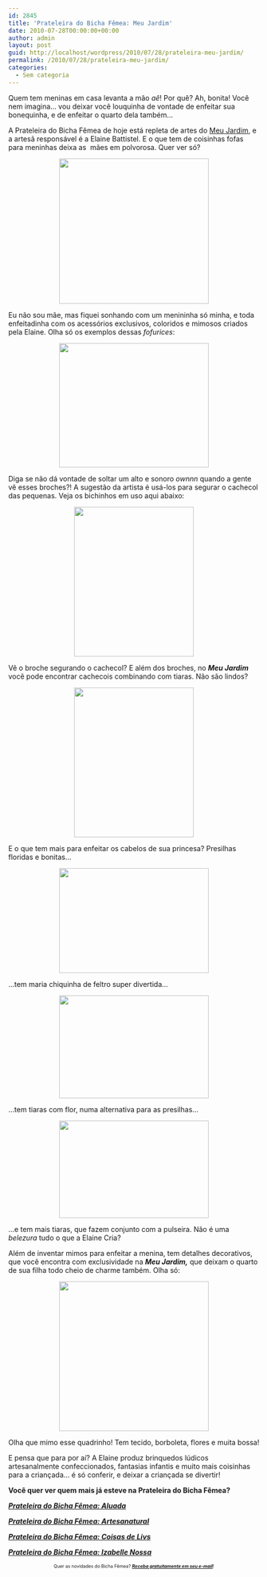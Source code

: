 ```yaml
---
id: 2845
title: 'Prateleira do Bicha Fêmea: Meu Jardim'
date: 2010-07-28T00:00:00+00:00
author: admin
layout: post
guid: http://localhost/wordpress/2010/07/28/prateleira-meu-jardim/
permalink: /2010/07/28/prateleira-meu-jardim/
categories:
  - Sem categoria
---
```

Quem tem meninas em casa levanta a mão _aê_! Por quê? Ah, bonita! Você nem imagina… vou deixar você louquinha de vontade de enfeitar sua bonequinha, e de enfeitar o quarto dela também…

A Prateleira do Bicha Fêmea de hoje está repleta de artes do <a href="http://lojameujardim.blogspot.com/" target="_blank">Meu Jardim</a>, e a artesã responsável é a Elaine Battistel. E o que tem de coisinhas fofas para meninhas deixa as  mães em polvorosa. Quer ver só?

<!--more-->

<p style="text-align: center;">
  <a href="http://www.trololodemulher.com.br/blog/wp-content/uploads/2010/07/logo-meu-jardim.jpg"><img class="size-medium wp-image-4883 aligncenter" title="logo meu jardim" src="http://www.trololodemulher.com.br/blog/wp-content/uploads/2010/07/logo-meu-jardim-300x291.jpg" alt="" width="300" height="291" /></a>
</p>

Eu não sou mãe, mas fiquei sonhando com um menininha só minha, e toda enfeitadinha com os acessórios exclusivos, coloridos e mimosos criados pela Elaine. Olha só os exemplos dessas _fofurices_:

<p style="text-align: center;">
  <a href="http://www.trololodemulher.com.br/blog/wp-content/uploads/2010/07/broche-infantil-para-cachecol1.jpg"><img class="size-medium wp-image-4876 aligncenter" title="broche infantil para cachecol[1]" src="http://www.trololodemulher.com.br/blog/wp-content/uploads/2010/07/broche-infantil-para-cachecol1-300x249.jpg" alt="" width="300" height="249" /></a>
</p>

Diga se não dá vontade de soltar um alto e sonoro _ownnn_ quando a gente vê esses broches?! A sugestão da artista é usá-los para segurar o cachecol das pequenas. Veja os bichinhos em uso aqui abaixo:

<p style="text-align: center;">
  <a href="http://www.trololodemulher.com.br/blog/wp-content/uploads/2010/07/broche11.jpg"><img class="size-medium wp-image-4875 aligncenter" title="broche1[1]" src="http://www.trololodemulher.com.br/blog/wp-content/uploads/2010/07/broche11-240x300.jpg" alt="" width="240" height="300" /></a>
</p>

Vê o broche segurando o cachecol? E além dos broches, no **_Meu Jardim_** você pode encontrar cachecois combinando com tiaras. Não são lindos?

<p style="text-align: center;">
  <a href="http://www.trololodemulher.com.br/blog/wp-content/uploads/2010/07/mais-presilhas1.jpg"><img class="size-medium wp-image-4877 aligncenter" title="mais presilhas[1]" src="http://www.trololodemulher.com.br/blog/wp-content/uploads/2010/07/mais-presilhas1-240x300.jpg" alt="" width="240" height="300" /></a>
</p>

E o que tem mais para enfeitar os cabelos de sua princesa? Presilhas floridas e bonitas…

<p style="text-align: center;">
  <a href="http://www.trololodemulher.com.br/blog/wp-content/uploads/2010/07/maria-chica-joaninha1.jpg"><img class="size-medium wp-image-4878 aligncenter" title="maria chica joaninha[1]" src="http://www.trololodemulher.com.br/blog/wp-content/uploads/2010/07/maria-chica-joaninha1-300x210.jpg" alt="" width="300" height="210" /></a>
</p>

…tem maria chiquinha de feltro super divertida…

<p style="text-align: center;">
  <a href="http://www.trololodemulher.com.br/blog/wp-content/uploads/2010/07/Tiaras-com-flor.jpg"><img class="size-medium wp-image-4881 aligncenter" title="Tiaras com flor" src="http://www.trololodemulher.com.br/blog/wp-content/uploads/2010/07/Tiaras-com-flor-300x206.jpg" alt="" width="300" height="206" /></a>
</p>

…tem tiaras com flor, numa alternativa para as presilhas…

<p style="text-align: center;">
  <a href="http://www.trololodemulher.com.br/blog/wp-content/uploads/2010/07/tiara41.jpg"><img class="size-medium wp-image-4880 aligncenter" title="tiara4[1]" src="http://www.trololodemulher.com.br/blog/wp-content/uploads/2010/07/tiara41-300x195.jpg" alt="" width="300" height="195" /></a>
</p>

…e tem mais tiaras, que fazem conjunto com a pulseira. Não é uma _belezura_ tudo o que a Elaine Cria?

Além de inventar mimos para enfeitar a menina, tem detalhes decorativos, que você encontra com exclusividade na **_Meu Jardim,_** que deixam o quarto de sua filha todo cheio de charme também. Olha só:

<p style="text-align: center;">
  <a href="http://www.trololodemulher.com.br/blog/wp-content/uploads/2010/07/quadro1.jpg"><img class="size-medium wp-image-4879 aligncenter" title="quadro[1]" src="http://www.trololodemulher.com.br/blog/wp-content/uploads/2010/07/quadro1-300x300.jpg" alt="" width="300" height="300" /></a>
</p>

Olha que mimo esse quadrinho! Tem tecido, borboleta, flores e muita bossa!

E pensa que para por aí? A Elaine produz brinquedos lúdicos artesanalmente confeccionados, fantasias infantis e muito mais coisinhas para a criançada… é só conferir, e deixar a criançada se divertir!

**Você quer ver quem mais já esteve na Prateleira do Bicha Fêmea?**

**_[Prateleira do Bicha Fêmea: Aluada](http://www.trololodemulher.com.br/2010/06/09/artesanato-aluada/)_**

**_[Prateleira do Bicha Fêmea: Artesanatural](http://www.trololodemulher.com.br/2010/05/05/artesanato-artesanatural/)_**

**_[Prateleira do Bicha Fêmea: Coisas de Livs](http://www.trololodemulher.com.br/2010/04/07/prateleira-do-bicha-femea-coisas-de-livs/)_**

**_[Prateleira do Bicha Fêmea: Izabelle Nossa](http://www.trololodemulher.com.br/2010/02/03/prateleira-do-bicha-femea-%e2%80%93-izabelle-nossa/)_**

<p style="text-align: center;">
  <span style="font-size: xx-small;">Quer as novidades do Bicha Fêmea? <strong><em><a href="http://feedburner.google.com/fb/a/mailverify?uri=blogbichafemea&loc=pt_BR">Receba gratuitamente em seu e-mail</a></em></strong>!</span>
</p>